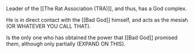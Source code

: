 Leader of the [[The Rat Association (TRA)]], and thus, has a God complex.

He is in direct contact with the [[Bad God]] himself, and acts as the mesiah (OR WHATEVER YOU CALL THAT).

Is the only one who has obtained the power that [[Bad God]] promised them, although only partially (EXPAND ON THIS).